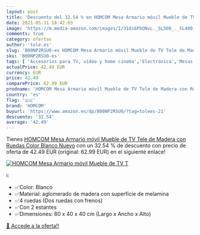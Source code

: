 ```yaml
---
layout: post
title: 'Descuento del 32.54 % en HOMCOM Mesa Armario móvil Mueble de TV T'
date: 2021-05-31 18:42:03
image: 'https://m.media-amazon.com/images/I/31di6PbONvL._SL500_._SL400_.jpg'
comments: true
category: ofertas
author: 'tole.es'
slug: 'B00NP2RSU0-es HOMCOM Mesa Armario móvil Mueble de TV Tele de Madera con...'
sku: 'B00NP2RSU0-es'
tags: [ 'Accesorios para TV, vídeo y home cinema','Electrónica','Mesas para TV','Mesas y soportes para TV','TV, vídeo y home cinema','homcom','móvil', ]
actualPrice: 42.49 EUR
currency: EUR
price: 42.49
comparePrice: 62.99 EUR
prodname: 'HOMCOM Mesa Armario móvil Mueble de TV Tele de Madera con Ruedas Color Blanco Nuevo'
country: 'es'
flag: '🇪🇸'
brand: 'HOMCOM'
buyurl: 'https://www.amazon.es/dp/B00NP2RSU0/?tag=tolees-21'
descuento: '32.54'
average: '42.49'
---
```


Tienes [HOMCOM Mesa Armario móvil Mueble de TV Tele de Madera con Ruedas Color Blanco Nuevo](https://www.amazon.es/dp/B00NP2RSU0/?tag=tolees-21) con un 32.54 % de descuento con precio de oferta de 42.49 EUR (original: 62.99 EUR) en el siguiente enlace!

[![HOMCOM Mesa Armario móvil Mueble de TV T](https://m.media-amazon.com/images/I/31di6PbONvL._SL500_._SL400_.jpg)](https://www.amazon.es/dp/B00NP2RSU0/?tag=tolees-21)

ℹ️:

- ✅Color: Blanco
- ✅Material: aglomerado de madera con superficie de melamina
- ✅4 ruedas (Dos ruedas con frenos)
- ✅Con 2 estantes
- ✅Dimensiones: 80 x 40 x 40 cm (Largo x Ancho x Alto)

[🛒 Accede a la oferta!!](https://www.amazon.es/dp/B00NP2RSU0/?tag=tolees-21)
